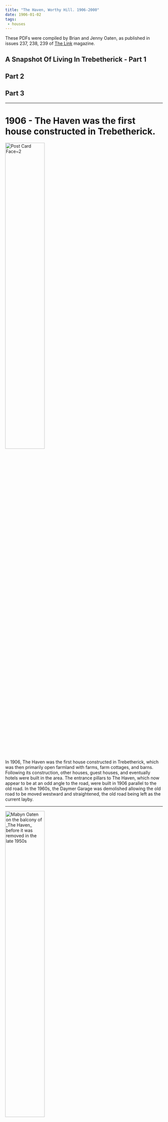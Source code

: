 ```yaml
---
title: "The Haven, Worthy Hill. 1906-2000"
date: 1906-01-02
tags: 
 - houses
---
```


These PDFs were compiled by Brian and Jenny Oaten, as published in issues 237, 238, 239 of [The Link](http://www.stminverlink.org) magazine.

## A Snapshot Of Living In Trebetherick - Part 1
<object data="/The Haven 1.pdf" width="100%" height="500px"></object>

## Part 2
<object data="/The Haven 2.pdf" width="100%" height="500px"></object>

## Part 3
<object data="/The Haven 3.pdf" width="100%" height="500px"></object>

---
# 1906 - The Haven was the first house constructed in Trebetherick.

<img width="50%" src="https://github.com/user-attachments/assets/297e7e48-a081-4aa9-a008-1758e1227221" alt="Post Card Face~2">

In 1906, The Haven was the first house constructed in Trebetherick, which was then primarily open farmland with farms, farm cottages, and barns. Following its construction, other houses, guest houses, and eventually hotels were built in the area. The entrance pillars to The Haven, which now appear to be at an odd angle to the road, were built in 1906 parallel to the old road. In the 1960s, the Daymer Garage was demolished allowing the old road to be moved westward and straightened, the old road being left as the current layby.



---

<img width="50%" alt="Mabyn Oaten on the balcony of _The Haven_ before it was removed in the late 1950s" 
 src="https://github.com/user-attachments/assets/c9e57040-952b-4e44-8890-0ce933f7d44a" />
 
Mabyn Oaten on the balcony of The Haven before the bay windows were converted into a mahogany sunroom in the late 1950s

---

<img width="50%" alt="The Haven, Trebetherick, as it was when first bought by Lewis and Mabyn Oaten in the mid 1950s with first floor west-facing balcony" 
 src="https://github.com/user-attachments/assets/bdd8520d-f5bf-43c5-8c24-b809ac7f5f8a" />
 

The Haven, Trebetherick, as it was when first bought by Lewis and Mabyn Oaten in the mid 1950s with first floor west-facing balcony

---

<img width="50%" src="https://github.com/user-attachments/assets/5ec3f16a-e12d-414e-9893-6f1118684160" alt="1965 74">

---

# Sand Cart and Pony Pulling Up Daymer Lane

<img width="50%" alt="Screenshot_20240503-181033" src="https://github.com/user-attachments/assets/79072e57-3a65-4610-9354-0ad7dcb680d1" />

1920-40s - Sand Carter With Pony Nearing Lower Farm and the PO at The Top Of Daymer Lane

---

<img width="50%" src="https://github.com/user-attachments/assets/915a502c-3706-46f4-b827-b4815d09a886" alt="Collage of duck pond 1925 and today 2021">

# 1925 TREBETHERICK DUCK POND

Collage of duck pond 1925 and today 2021


Just above the Daymer Bay Garage was one of the village duck ponds ​which served as a watering spot for working horses, was drained in the 1930s after mains water was installed, making way for the ​new and larger Trebetherick telephone exchange. On the right is the gate into Ham Field, so called as it was the triangular shape of a ham.

---

# BEFORE THE ROAD WAS WIDENED IN 1960s

<img width="50%" src="https://github.com/user-attachments/assets/2a54caa4-7bf5-4a3e-a288-5316b0055b45" alt="Looking uphill, at The Haven entrance on the right, Old Farm is the house you can just about see in the centre">

Looking uphill, at The Haven entrance on the right, Old Farm is the house roof you can just about see in the centre, with the old Daymer Garage building to the left, demolished for the road straightening and widening improvements in late 1960s.


# DAYMER BAY GARAGE and WORKSHOPS

The Daymer Bay Garage, was located at the junction of Worthy Hill and Daymer Lane, was operated by Norman Cleave, a motor car enthusiast and the father of Leadville Cleave and grandfather of Jon Cleave, from Port Isaac. The garage included workshops, garages, and a petrol pump. Norman also managed the Clock Garage at Rock.
Below the garage on Daymer Lane, Worthy House ​was built ​and served as both a Post Office and a telephone exchange, playing a central role in the village's communication. 

---
<img width="50%" src="https://github.com/user-attachments/assets/ae91209b-76fc-42dd-a774-cfd82602f07d" alt="View of the junction between Daymer Lane and Worthy Hill  The gable end of the set of 4 garages~2">

 View of the junction between Daymer Lane and Worthy Hill  The gable end of the set of 4 garages

---

<img width="50%" src="https://github.com/user-attachments/assets/85596d60-78d2-440e-85d2-51c5eaf3f03f" alt="This was looking up, at the top of Worthy Hill, Daymer Bay Garage, might have been built before WW2 but it was derelict in 1956">

This was looking up, at the top of Worthy Hill, Daymer Bay Garage, might have been built before WW2 but it was derelict in 1956

---
<img width="50%" src="https://github.com/user-attachments/assets/0f568466-1dd9-4bbe-ab3f-907b0e57da04" alt="At the top of Worthy hill looking downhill, Daymer Bay Garage is on the right and The Haven entrance is on the left">

At the top of Worthy hill, looking down, Daymer Bay Garage is on the right and The Haven entrance is on the left

---

<img width="50%" src="https://github.com/user-attachments/assets/c35f6a9b-6d2d-4615-baa5-ccd47a77670a" alt="Almost at the top of Worthy Hill, The Haven entrance is on the left">

Almost at the top of Worthy Hill, The Haven entrance is on the left

---
<img width="50%" src="https://github.com/user-attachments/assets/b9a3f2b7-c1fd-4660-a68c-66fe02124037" alt="Looking up Daymer Lane almost at the top, this was a set 4 garages~3">

Looking up Daymer Lane almost at the top, this was a set 4 garages with the post office on the right

The Haven itself was rendered ​on the outside using sand and shingle containing small shells, which were brought up from the beach by pony and cart. ​With one of these loads, the Trebetherick Point defense cannon was brought up for safe​keeping. It was mounted in the front garden until 1999, when Naval historian ​Tim Parr, who was researching Henrician Cannons, visited. He was instrumental in arranging for its preservation and subsequent display at Prideaux Place, where its sister cannon from the Padstow side is also located.

---

# 1970s BILL TUCKER'S COACH TRIPS

Bill Tucker from Trewornan Farm, was a horse and coaching enthusiast and he used to conduct pleasure trips that passed by The Haven, sounding a long, shining copper coaching horn at corners and other suitable points along the route.
---

<img width="50%" src="https://github.com/user-attachments/assets/ca8c0d6e-2550-4895-a241-d9de0e116dbc" alt="Coach and Four">

---

<img width="50%" src="https://github.com/user-attachments/assets/d1452cf4-fd0d-43a2-baca-5effc3f88c5a" alt="Bill Tucker's Coach and Four">

---

<img width="50%" src="https://github.com/user-attachments/assets/51c3f48f-e78f-4e33-989a-7eff73e18302" alt="Coach and Four">

---

---


Higher Trebetherick - Looking North - Before Road Widening 1960s
---
Higher Farm on Left - Shop on Right
---
<img width="50%" src="https://github.com/user-attachments/assets/bb8ddf97-094b-4c80-a85a-f9fe1f73add4" alt="The old coastguard houses on the right on th way to Polzeath through Trebetherick">
---
<img width="50%" src="https://github.com/user-attachments/assets/ede0dce9-f982-4f10-8380-5c0a130ba51c" alt="At the top of Daymer Lane, at the junction with Worthy Hill, this view is looking along the road to Polzeath">
---

---
Looking North Up Worthy Hill- Floraldene On Right
---
<img width="50%" src="https://github.com/user-attachments/assets/b70465b0-5094-45a8-b46e-d5d450775973" alt="Looking up the middle section of Worthy Hill, Floraldene is on the right">
---

Looking Down Worthy Hill - Floraldene on Left.
---
Before the building of Tide Race, Breafield and public footpath. 
Note the council wintertime piles of sand to grit the hill


<img width="50%" src="https://github.com/user-attachments/assets/c547c8cb-c262-4591-b660-4b4933b7ee5a" alt="Opposite The Haven entrance, looking down Worthy Hill, in the mid 1960s only The Coppice had been built down to the cream house, Floradene">

---


---

<img width="50%" src="https://github.com/user-attachments/assets/d243d244-6590-4587-9c16-7323db070e06" alt="Screenshot_20250819-172308~2">
---
<img width="50%" src="https://github.com/user-attachments/assets/b034d5a3-e3be-4a63-8c48-bcd037898642" alt="Screenshot_20250819-172220~2">
---

---
<img width="50%" src="https://github.com/user-attachments/assets/7190dba4-63d0-45b9-8e05-d0ad53f83954" alt="PXL_20250828_080716208">
---
<img width="50%" src="https://github.com/user-attachments/assets/4981fe64-326c-40f6-8ca4-a503cb024e5e" alt="1972 Old Caravan belonging to Basil and Edna Male">
---
<img width="50%" alt="Screenshot_20220202-141059" src="https://github.com/user-attachments/assets/2de8ab64-f5b0-44ed-8630-349ed5df060b" />
---
<img width="50%" src="https://github.com/user-attachments/assets/d2e8f665-8a92-4e94-8764-2bbb224b0add" alt="Mabyn Oaten on the balcony of _The Haven_ before it was 
 removed in the late 1950s~2">
---

<img width="50%" src="https://github.com/user-attachments/assets/72ebcdb5-108f-4897-a2c8-b8e92e42140e" alt="Almost at the top of Worthy Hill, The Haven entrance is on the left~2">
---

---

THE TREBETHERICK CANNON - circa 16th centuary

This 3 pounder gun was mounted in the Trebetherick Battery at Greenaway, 20 feet above the High Water Mark, on the East side of the Camel Estuary, as part of the defences of Padstow. It is very badly corroded as it was exposed to salt spray in every gale in the prevailing South West wind for at least 200 years.​ It is thought that the guns on their wheeled carriage may have been kept in St Enodoc Church to be rolled out and up onto Greenaway when needed.

The gun was brought up from the Battery in the early 1900's, by a farmer Mr.​ Barton, with his last load of shingle from Greenaway beach​. The gun was set on a concrete plinth ​at the ​south west corner of The Haven in Trebetherick​ in 1906.

​Brian Oaten kindly arranged with Tim Parr naval historian, for the gun​s safekeeping to be displayed ​at Prideaux Place, where it has been conserved and has now been mounted on a ​1600 replica "bed and bracket" carriage​, for display.

While the degree of corrosion makes it difficult to be precise about its date, or its history, based on its proportions and the shape of its trunnions it is considered likely that it was cast in the 16th century, and is therefore another early cast iron gun.

This gun, with the three "Finbankers, which lay in Pentire Farm, formed the Trebetherick battery, which was a part of the defences of the "Safe Haven" which was established in Padstow, in 1780, to shelter British ships being pursued by American Privateers, as described in the panel on the War of American Independence.
---

<img width="50%" src="https://github.com/user-attachments/assets/69301249-5516-4800-bb27-d80897f754c3" alt="IMG_20160525_125707">
<img width="50%" src="https://github.com/user-attachments/assets/f8554ef2-3cc0-419d-a8b6-9ab725fb5881" alt="IMG_20160525_125626">
<img width="50%" src="https://github.com/user-attachments/assets/f336b093-e5e5-4bf9-be76-8dd8cd3eeb95" alt="Unknown woman with Lewis and Mabyn Oaten by the Trebetherick Point cannon at _The Haven_ in the mid 1950s~2">

Unknown lady with Lewis and Mabyn Oaten in the front garden of The Haven by the Trebetherick Point cannon in the mid 1950s


<img width="50%" src="https://github.com/user-attachments/assets/e640a161-4a0a-4df7-84f6-bed3278124ed" alt="20250820_135354-COLLAGE">
<img width="50%" src="https://github.com/user-attachments/assets/6c3ffaba-0fca-4a21-afbb-65e751792fa3" alt="IMG_20160525_124932~2">
<img width="50%" src="https://github.com/user-attachments/assets/fa2313e9-dd51-4b2c-9042-400b1eb56abd" alt="1965 77">

<img width="50%" src="https://github.com/user-attachments/assets/2b1b6089-3060-4458-8550-0b2f20d3cff1" alt="PXL_20250828_080716208~2">
<img width="50%" src="https://github.com/user-attachments/assets/e7fbd933-3a62-4740-9a3d-6ea71d9856ec" alt="IMG_20160525_125558">


